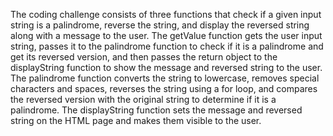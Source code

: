 The coding challenge consists of three functions that check if a given input string is a palindrome, reverse the string, and display the reversed string along with a message to the user. The getValue function gets the user input string, passes it to the palindrome function to check if it is a palindrome and get its reversed version, and then passes the return object to the displayString function to show the message and reversed string to the user. The palindrome function converts the string to lowercase, removes special characters and spaces, reverses the string using a for loop, and compares the reversed version with the original string to determine if it is a palindrome. The displayString function sets the message and reversed string on the HTML page and makes them visible to the user.
